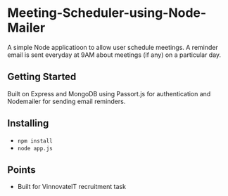 # Meeting-Scheduler-using-Node-Mailer
A simple Node applicatioon to allow user schedule meetings. A reminder email is sent everyday at 9AM about meetings (if any) on a particular day.

## Getting Started
Built on Express and MongoDB using Passort.js for authentication and Nodemailer for sending email reminders.

## Installing
* `npm install`
* `node app.js`

## Points
* Built for VinnovateIT recruitment task

